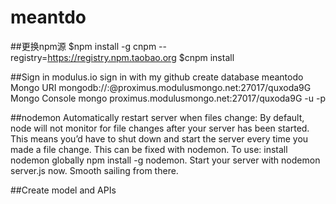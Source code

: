 # meantdo

##更换npm源
$npm install -g cnpm --registry=https://registry.npm.taobao.org
$cnpm install

##Sign in modulus.io
sign in with my github
create database meantodo
Mongo URI
mongodb://<user>:<pass>@proximus.modulusmongo.net:27017/quxoda9G
Mongo Console
mongo proximus.modulusmongo.net:27017/quxoda9G -u <user> -p <pass>

##nodemon
Automatically restart server when files change: By default, node will not monitor for file changes after your server has been started. This means you’d have to shut down and start the server every time you made a file change. This can be fixed with nodemon. To use: install nodemon globally npm install -g nodemon. Start your server with nodemon server.js now. Smooth sailing from there. 

##Create model and APIs
